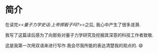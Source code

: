 # 简介

在读完<<*量子力学史话:上帝掷骰子吗?*>>之后, 我心中产生了很多涟漪.

我写了这篇读后感为了向那些对量子力学研究及挖掘其深意的科技工作者致敬.

这是我第一次用双语来进行写作.我会尽我所能的表达清楚我的观点的. :smile: